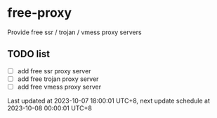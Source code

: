 
# free-proxy
Provide free ssr / trojan / vmess proxy servers


## TODO list
- [ ] add free ssr proxy server
- [ ] add free trojan proxy server
- [ ] add free vmess proxy server

Last updated at 2023-10-07 18:00:01 UTC+8, next update schedule at 2023-10-08 00:00:01 UTC+8

